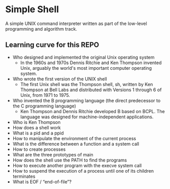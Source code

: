 # Simple Shell

A simple UNIX command interpreter written as part of the low-level programming and algorithm track.

## Learning curve for this REPO

* Who designed and implemented the original Unix operating system
  - In the 1960s and 1970s Dennis Ritchie and Ken Thompson invented Unix, arguably the world's most important computer operating system.
* Who wrote the first version of the UNIX shell
  - The first Unix shell was the Thompson shell, sh, written by Ken Thompson at Bell Labs and distributed with Versions 1 through 6 of Unix, from 1971 to 1975.
* Who invented the B programming language (the direct predecessor to the C programming language)
  -  Ken Thompson and Dennis Ritchie developed B based on BCPL. The language was designed for machine-independent applications.
* Who is Ken Thompson
* How does a shell work
* What is a pid and a ppid
* How to manipulate the environment of the current process
* What is the difference between a function and a system call
* How to create processes
* What are the three prototypes of main
* How does the shell use the PATH to find the programs
* How to execute another program with the execve system call
* How to suspend the execution of a process until one of its children terminates
* What is EOF / “end-of-file”?
